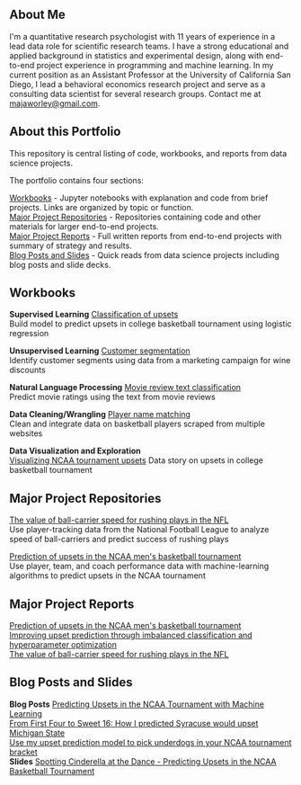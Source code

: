 ## About Me
I'm a quantitative research psychologist with 11 years of experience in a lead data role for scientific research teams. I have a strong educational and applied background in statistics and experimental design, along with end-to-end project experience in programming and machine learning. In my current position as an Assistant Professor at the University of California San Diego, I lead a behavioral economics research project and serve as a consulting data scientist for several research groups.
Contact me at majaworley@gmail.com.

## About this Portfolio
This repository is central listing of code, workbooks, and reports from data science projects.

The portfolio contains four sections:

[Workbooks](#workbooks) - Jupyter notebooks with explanation and code from brief projects. Links are organized by topic or function.  
[Major Project Repositories](#major-project-repositories) - Repositories containing code and other materials for larger end-to-end projects.  
[Major Project Reports](#major-project-reports) - Full written reports from end-to-end projects with summary of strategy and results.  
[Blog Posts and Slides](#blog-posts-and-slides) - Quick reads from data science projects including blog posts and slide decks.

## Workbooks
**Supervised Learning**
[Classification of upsets](notebooks/classifying_upsets.ipynb)  
Build model to predict upsets in college basketball tournament using logistic regression

**Unsupervised Learning**
[Customer segmentation](notebooks/customer_clustering.ipynb)  
Identify customer segments using data from a marketing campaign for wine discounts

**Natural Language Processing**
[Movie review text classification](notebooks/review_classification.ipynb)  
Predict movie ratings using the text from movie reviews  

**Data Cleaning/Wrangling**
[Player name matching](notebooks/player_matching.ipynb)  
Clean and integrate data on basketball players scraped from multiple websites

**Data Visualization and Exploration**  
[Visualizing NCAA tournament upsets](notebooks/upset_visualization.ipynb)
Data story on upsets in college basketball tournament

## Major Project Repositories
[The value of ball-carrier speed for rushing plays in the NFL](https://github.com/mworles/nfl_tracking)  
Use player-tracking data from the National Football League to analyze speed of ball-carriers and predict success of rushing plays

[Prediction of upsets in the NCAA men's basketball tournament](https://github.com/mworles/bracket_vision)  
Use player, team, and coach performance data with machine-learning algorithms to predict upsets in the NCAA tournament

## Major Project Reports
[Prediction of upsets in the NCAA men's basketball tournament](reports/upset_prediction_1_report.pdf)  
[Improving upset prediction through imbalanced classification and hyperparameter optimization](reports/upset_prediction_2_report.pdf)  
[The value of ball-carrier speed for rushing plays in the NFL](reports/nfl_tracking_1.pdf)  

## Blog Posts and Slides
**Blog Posts**
[Predicting Upsets in the NCAA Tournament with Machine Learning](https://towardsdatascience.com/predicting-upsets-in-the-ncaa-tournament-with-machine-learning-816fecf41f01?source=friends_link&sk=b3590066d81db17f861ddc76da358e13)  
[From First Four to Sweet 16: How I predicted Syracuse would upset Michigan State](https://towardsdatascience.com/from-first-four-to-sweet-16-how-i-predicted-syracuse-would-upset-michigan-state-32fc95c96fa4?source=friends_link&sk=5c8890c53c838a154288c52183af0ae3)  
[Use my upset prediction model to pick underdogs in your NCAA tournament bracket](https://towardsdatascience.com/use-my-upset-prediction-model-to-pick-underdogs-in-your-ncaa-tournament-bracket-87c4aa3935f5?source=friends_link&sk=aa4bbb08d41a35ca6e40d984945b646f)  
**Slides**
[Spotting Cinderella at the Dance - Predicting Upsets in the NCAA Basketball Tournament](posts/upsets_deck.pdf)  
